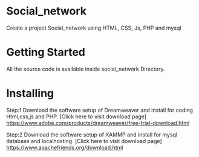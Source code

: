# Social_network
Create a project Social_network using HTML, CSS, Js, PHP and mysql

# Getting Started
All the source code is available inside social_network Directory.

# Installing
Step:1 Download the software setup of Dreamweaver and install for coding Html,css,js and PHP.
[Click here to visit download page] https://www.adobe.com/products/dreamweaver/free-trial-download.html

Step:2 Download the software setup of XAMMP and install for mysql database and localhosting. 
[Click here to visit download page] https://www.apachefriends.org/download.html

